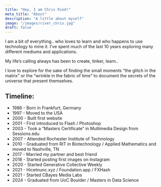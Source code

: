 ```yaml
---
title: "Hey, I am Chris Ried!"
meta_title: "About"
description: "A little about myself"
image: "/images/river_chris.jpg"
draft: false
---
```


I am a bit of everything.. who loves to learn and who happens to use technology to mine it. I’ve spent much of the last 10 years exploring many different mediums and applications.

My life’s calling always has been to create, tinker, learn..

I love to explore for the sake of finding the small moments “the glitch in the matrix” or the “wrinkle in the fabric of time” to document the secrets of the universe that present themselves.

## Timeline:
* 1986 - Born in Frankfurt, Germany
* 1997 - Moved to the USA
* 2000 - Built first website
* 2001 - First introduced to Flash / Photoshop
* 2003 - Took a “Masters Certificate” in Multimedia Design from Sessions.edu
* 2007 - Attended Rochester Institute of Technology
* 2010 - Graduated from RIT in Biotechnology / Applied Mathematics and moved to Nashville, TN
* 2017 - Married my partner and best friend
* 2018 - Started posting first images on Instagram
* 2020 - Started Generative Collective Weekly
* 2021 - Hicetnunc.xyz / Foundation.app / FXHash
* 2021 - Started CBayes Media Labs
* 2024 - Graduated from UoC Boulder / Masters in Data Science 